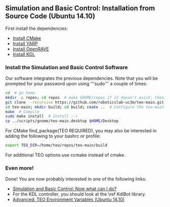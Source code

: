 ## Simulation and Basic Control: Installation from Source Code (Ubuntu 14.10)

First install the dependencies:
- [Install CMake](https://github.com/roboticslab-uc3m/installation-guides/blob/develop/install_cmake.md)
- [Install YARP](https://github.com/roboticslab-uc3m/installation-guides/blob/develop/install_yarp.md)
- [Install OpenRAVE](https://github.com/roboticslab-uc3m/installation-guides/blob/develop/install_openrave.md)
- [Install KDL](https://github.com/roboticslab-uc3m/installation-guides/blob/develop/install_kdl.md)

### Install the Simulation and Basic Control Software

Our software integrates the previous dependencies. Note that you will be prompted for your password upon using '''sudo''' a couple of times:

```bash
cd  # go home
mkdir -p repos; cd repos  # make $HOME/repos if it doesn't exist; then, enter it
git clone --recursive https://github.com/roboticslab-uc3m/teo-main.git  # Download teo-main software from the repository; Use --recursive to get embedded repositories (technically, git submodules)
cd teo-main; mkdir build; cd build; cmake ..  # Configure the teo-main software
make  # Compile
sudo make install  # Install :-)
cp ../scripts/gnome/teo-main.desktop $HOME/Desktop
```

For CMake find_package(TEO REQUIRED), you may also be interested in adding the following to your bashrc or profile:
```bash
export TEO_DIR=/home/teo/repos/teo-main/build
```

For additional TEO options use ccmake instead of cmake.

### Even more!

Done! You are now probably interested in one of the following links:
- [Simulation and Basic Control: Now what can I do?]( teo_post_install.md )
- For the KDL controller, you should look at the \ref KdlBot library.
- [Advanced: TEO Environment Variables (Ubuntu 14.10)]( teo_environment_variables.md )

